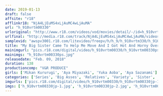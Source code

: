```yaml
---
date: 2019-01-13
draft: false
affsite: "r18"
afflinkr18: "NjA4LjEuMS4xLjAuMC4wLjAuMA"
url: "h_910vrtm00330"
urloriginal: "http://www.r18.com/videos/vod/movies/detail/-/id=h_910vrtm00330"
urlfinal: "http://media.r18.com/track/NjA4LjEuMS4xLjAuMC4wLjAuMA/videos/vod/movies/detail/-/id=h_910vrtm00330"
samplevid: "awspv3001.r18.com/litevideo/freepv/h/h_9/h_910vrtm330/h_910vrtm330_dmb_w.mp4"
title: "My Big Sister Came To Help Me Move And I Got Hot And Horny Over Her Hot Pants Outfit! When This Little Brother Could No Longer Resist Her Big Ass Bulging Out Of Her Pants He Slipped It In From Behind! He Pumped That Ass And Gave Her A Sonic Boom For Multiple Orgasms! 2"
mainimgurl: "pics.r18.com/digital/video/h_910vrtm00330/h_910vrtm00330ps.jpg"
mainimgs: "h_910vrtm00330ps.jpg"
releasedate: "Feb. 09, 2018"
duration: 138
productioncomp: "V&R PRODUCE"
girls: ['Mikan Kururugi', 'Aya Miyazaki', 'Yuka Aoba', 'Aya Sazanami']
categories: ['Series', 'Big Asses', 'Relatives', 'Variety', 'Sister', 'Creampie', 'Hi-Def']
imgurls: ['pics.r18.com/digital/video/h_910vrtm00330/h_910vrtm00330jp-1.jpg', 'pics.r18.com/digital/video/h_910vrtm00330/h_910vrtm00330jp-2.jpg', 'pics.r18.com/digital/video/h_910vrtm00330/h_910vrtm00330jp-3.jpg', 'pics.r18.com/digital/video/h_910vrtm00330/h_910vrtm00330jp-4.jpg', 'pics.r18.com/digital/video/h_910vrtm00330/h_910vrtm00330jp-5.jpg', 'pics.r18.com/digital/video/h_910vrtm00330/h_910vrtm00330jp-6.jpg', 'pics.r18.com/digital/video/h_910vrtm00330/h_910vrtm00330jp-7.jpg', 'pics.r18.com/digital/video/h_910vrtm00330/h_910vrtm00330jp-8.jpg', 'pics.r18.com/digital/video/h_910vrtm00330/h_910vrtm00330jp-9.jpg', 'pics.r18.com/digital/video/h_910vrtm00330/h_910vrtm00330jp-10.jpg', 'pics.r18.com/digital/video/h_910vrtm00330/h_910vrtm00330jp-11.jpg', 'pics.r18.com/digital/video/h_910vrtm00330/h_910vrtm00330jp-12.jpg', 'pics.r18.com/digital/video/h_910vrtm00330/h_910vrtm00330jp-13.jpg', 'pics.r18.com/digital/video/h_910vrtm00330/h_910vrtm00330jp-14.jpg', 'pics.r18.com/digital/video/h_910vrtm00330/h_910vrtm00330jp-15.jpg', 'pics.r18.com/digital/video/h_910vrtm00330/h_910vrtm00330jp-16.jpg', 'pics.r18.com/digital/video/h_910vrtm00330/h_910vrtm00330jp-17.jpg', 'pics.r18.com/digital/video/h_910vrtm00330/h_910vrtm00330jp-18.jpg', 'pics.r18.com/digital/video/h_910vrtm00330/h_910vrtm00330jp-19.jpg', 'pics.r18.com/digital/video/h_910vrtm00330/h_910vrtm00330jp-20.jpg']
imgs: ['h_910vrtm00330jp-1.jpg', 'h_910vrtm00330jp-2.jpg', 'h_910vrtm00330jp-3.jpg', 'h_910vrtm00330jp-4.jpg', 'h_910vrtm00330jp-5.jpg', 'h_910vrtm00330jp-6.jpg', 'h_910vrtm00330jp-7.jpg', 'h_910vrtm00330jp-8.jpg', 'h_910vrtm00330jp-9.jpg', 'h_910vrtm00330jp-10.jpg', 'h_910vrtm00330jp-11.jpg', 'h_910vrtm00330jp-12.jpg', 'h_910vrtm00330jp-13.jpg', 'h_910vrtm00330jp-14.jpg', 'h_910vrtm00330jp-15.jpg', 'h_910vrtm00330jp-16.jpg', 'h_910vrtm00330jp-17.jpg', 'h_910vrtm00330jp-18.jpg', 'h_910vrtm00330jp-19.jpg', 'h_910vrtm00330jp-20.jpg']
---
```

